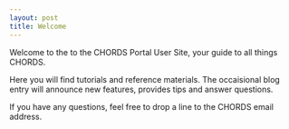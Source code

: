 ```yaml
---
layout: post
title: Welcome
---
```


Welcome to the  to the CHORDS Portal User Site, your guide to all things CHORDS.

Here you will find tutorials and reference materials. The occaisional blog entry
will announce new features, provides tips and answer questions. 

If you have any questions, feel free to drop a line to the CHORDS email address.